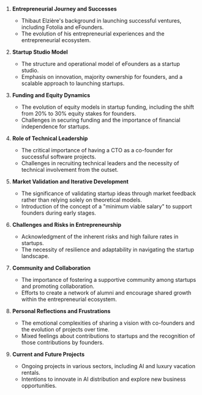 1. **Entrepreneurial Journey and Successes**  
   - Thibaut Elzière's background in launching successful ventures, including Fotolia and eFounders.
   - The evolution of his entrepreneurial experiences and the entrepreneurial ecosystem.

2. **Startup Studio Model**  
   - The structure and operational model of eFounders as a startup studio.
   - Emphasis on innovation, majority ownership for founders, and a scalable approach to launching startups.

3. **Funding and Equity Dynamics**  
   - The evolution of equity models in startup funding, including the shift from 20% to 30% equity stakes for founders.
   - Challenges in securing funding and the importance of financial independence for startups.

4. **Role of Technical Leadership**  
   - The critical importance of having a CTO as a co-founder for successful software projects.
   - Challenges in recruiting technical leaders and the necessity of technical involvement from the outset.

5. **Market Validation and Iterative Development**  
   - The significance of validating startup ideas through market feedback rather than relying solely on theoretical models.
   - Introduction of the concept of a "minimum viable salary" to support founders during early stages.

6. **Challenges and Risks in Entrepreneurship**  
   - Acknowledgment of the inherent risks and high failure rates in startups.
   - The necessity of resilience and adaptability in navigating the startup landscape.

7. **Community and Collaboration**  
   - The importance of fostering a supportive community among startups and promoting collaboration.
   - Efforts to create a network of alumni and encourage shared growth within the entrepreneurial ecosystem.

8. **Personal Reflections and Frustrations**  
   - The emotional complexities of sharing a vision with co-founders and the evolution of projects over time.
   - Mixed feelings about contributions to startups and the recognition of those contributions by founders. 

9. **Current and Future Projects**  
   - Ongoing projects in various sectors, including AI and luxury vacation rentals.
   - Intentions to innovate in AI distribution and explore new business opportunities.